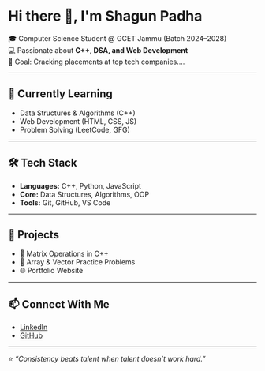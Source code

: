 # Hi there 👋, I'm Shagun Padha  

🎓 Computer Science Student @ GCET Jammu (Batch 2024–2028)  
💻 Passionate about **C++, DSA, and Web Development**  
🚀 Goal: Cracking placements at top tech companies.... 

---

## 🌱 Currently Learning
- Data Structures & Algorithms (C++)
- Web Development (HTML, CSS, JS)
- Problem Solving (LeetCode, GFG)

---

## 🛠️ Tech Stack
- **Languages:** C++, Python, JavaScript  
- **Core:** Data Structures, Algorithms, OOP  
- **Tools:** Git, GitHub, VS Code  

---

## 📌 Projects
- 🔢 Matrix Operations in C++  
- 🧮 Array & Vector Practice Problems  
- 🌐 Portfolio Website  

---

## 📫 Connect With Me
- [LinkedIn](https://www.linkedin.com/in/shagun-padha-62a375338)  
- [GitHub](https://github.com/shagun-padha)  

---

⭐️ *“Consistency beats talent when talent doesn’t work hard.”*
